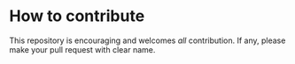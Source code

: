 # How to contribute

This repository is encouraging and welcomes _all_ contribution. If any, please make your pull request with clear name.
